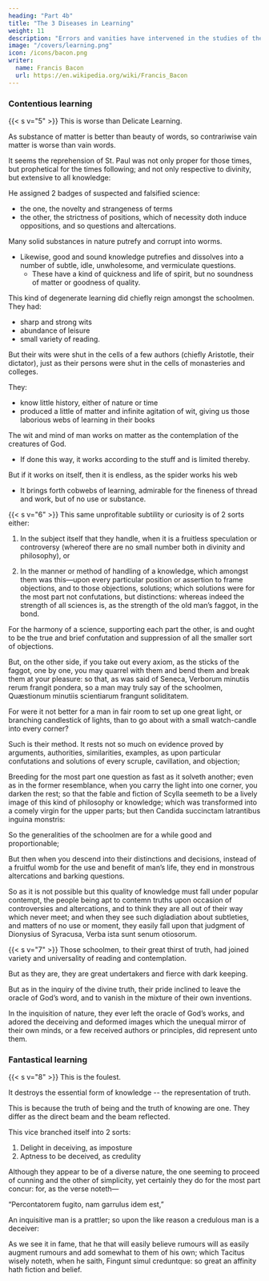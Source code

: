 ```yaml
---
heading: "Part 4b"
title: "The 3 Diseases in Learning"
weight: 11
description: "Errors and vanities have intervened in the studies of the learned"
image: "/covers/learning.png"
icon: /icons/bacon.png
writer:
  name: Francis Bacon
  url: https://en.wikipedia.org/wiki/Francis_Bacon
---
```



### Contentious learning

{{< s v="5" >}} This is worse than Delicate Learning.

As substance of matter is better than beauty of words, so contrariwise vain matter is worse than vain words.

It seems the reprehension of St. Paul was not only proper for those times, but prophetical for the times following; and not only respective to divinity, but extensive to all knowledge:

<!-- Devita profanas vocum novitates, et oppositiones falsi nominis scientiæ.   -->

He assigned 2 badges of suspected and falsified science:

- the one, the novelty and strangeness of terms
- the other, the strictness of positions, which of necessity doth induce oppositions, and so questions and altercations. 

Many solid substances in nature putrefy and corrupt into worms.
- Likewise, good and sound knowledge putrefies and dissolves into a number of subtle, idle, unwholesome, and vermiculate questions.
  - These have a kind of quickness and life of spirit, but no soundness of matter or goodness of quality. 

This kind of degenerate learning did chiefly reign amongst the schoolmen. They had:
- sharp and strong wits
- abundance of leisure
- small variety of reading.

But their wits were shut in the cells of a few authors (chiefly Aristotle, their dictator), just as their persons were shut in the cells of monasteries and colleges. 

They:
- know little history, either of nature or time
- produced a little of matter and infinite agitation of wit, giving us those laborious webs of learning in their books

The wit and mind of man works on matter as the contemplation of the creatures of God.
- If done this way, it works according to the stuff and is limited thereby. 

But if it works on itself, then it is endless, as the spider works his web
- It brings forth cobwebs of learning, admirable for the fineness of thread and work, but of no use or substance.


{{< s v="6" >}} This same unprofitable subtility or curiosity is of 2 sorts either:

1. In the subject itself that they handle, when it is a fruitless speculation or controversy (whereof there are no small number both in divinity and philosophy), or 

2. In the manner or method of handling of a knowledge, which amongst them was this—upon every particular position or assertion to frame objections, and to those objections, solutions; which solutions were for the most part not confutations, but distinctions: whereas indeed the strength of all sciences is, as the strength of the old man’s faggot, in the bond.

For the harmony of a science, supporting each part the other, is and ought to be the true and brief confutation and suppression of all the smaller sort of objections.  

But, on the other side, if you take out every axiom, as the sticks of the faggot, one by one, you may quarrel with them and bend them and break them at your pleasure: so that, as was said of Seneca, Verborum minutiis rerum frangit pondera, so a man may truly say of the schoolmen, Quæstionum minutiis scientiarum frangunt soliditatem.  

For were it not better for a man in fair room to set up one great light, or branching candlestick of lights, than to go about with a small watch-candle into every corner?  

Such is their method. It rests not so much on evidence proved by arguments, authorities, similarities, examples, as upon particular confutations and solutions of every scruple, cavillation, and objection; 

Breeding for the most part one question as fast as it solveth another; even as in the former resemblance, when you carry the light into one corner, you darken the rest; so that the fable and fiction of Scylla seemeth to be a lively image of this kind of philosophy or knowledge; which was transformed into a comely virgin for the upper parts; but then Candida succinctam latrantibus inguina monstris: 

So the generalities of the schoolmen are for a while good and proportionable; 

But then when you descend into their distinctions and decisions, instead of a fruitful womb for the use and benefit of man’s life, they end in monstrous altercations and barking questions.  

So as it is not possible but this quality of knowledge must fall under popular contempt, the people being apt to contemn truths upon occasion of controversies and altercations, and to think they are all out of their way which never meet; and when they see such digladiation about subtleties, and matters of no use or moment, they easily fall upon that judgment of Dionysius of Syracusa, Verba ista sunt senum otiosorum.


{{< s v="7" >}} Those schoolmen, to their great thirst of truth, had joined variety and universality of reading and contemplation. 

 <!-- they had proved excellent lights, to the great advancement of all learning and knowledge.  -->

But as they are, they are great undertakers and fierce with dark keeping. 

But as in the inquiry of the divine truth, their pride inclined to leave the oracle of God’s word, and to vanish in the mixture of their own inventions. 

In the inquisition of nature, they ever left the oracle of God’s works, and adored the deceiving and deformed images which the unequal mirror of their own minds, or a few received authors or principles, did represent unto them.  
<!-- And thus much for the second disease of learning. -->


### Fantastical learning

{{< s v="8" >}} This is the foulest. 

 <!-- 3rd vice or disease of learning which concerns deceit or untruth, it is of all the rest the foulest; as that which doth  -->

It destroys the essential form of knowledge -- the representation of truth.

This is because the truth of being and the truth of knowing are one. They differ as the direct beam and the beam reflected.  

This vice branched itself into 2 sorts:

1. Delight in deceiving, as imposture
2. Aptness to be deceived, as credulity

Although they appear to be of a diverse nature, the one seeming to proceed of cunning and the other of simplicity, yet certainly they do for the most part concur: for, as the verse noteth—

“Percontatorem fugito, nam garrulus idem est,”

An inquisitive man is a prattler; so upon the like reason a credulous man is a deceiver: 

As we see it in fame, that he that will easily believe rumours will as easily augment rumours and add somewhat to them of his own; which Tacitus wisely noteth, when he saith, Fingunt simul creduntque: so great an affinity hath fiction and belief.

